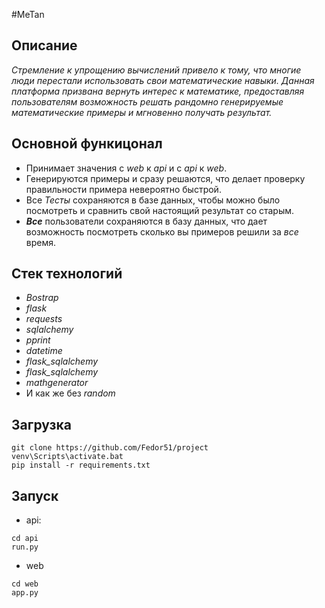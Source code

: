#MeTan

## Описание


_Стремление к упрощению вычислений привело к тому, что многие люди 
перестали использовать свои математические навыки. Данная платформа 
призвана вернуть интерес к математике, предоставляя пользователям 
возможность решать рандомно генерируемые математические примеры и 
мгновенно получать результат._


## Основной функицонал


* Принимает значения с *web* к *api* и c *api* к *web*.
* Генерируются примеры и сразу решаются, что делает проверку правильности примера невероятно быстрой.
* Все *Тесты* сохраняются в базе данных, чтобы можно было посмотреть и сравнить свой настоящий результат со старым.
* ***Все*** пользователи сохраняются в базу данных, что дает возможность посмотреть сколько вы примеров решили за *все* время.


## Стек технологий


* _Bostrap_
* _flask_
* _requests_
* _sqlalchemy_
* _pprint_
* _datetime_
* _flask\_sqlalchemy_
* _flask\_sqlalchemy_
* _mathgenerator_
* И как же без _random_


## Загрузка
```
git clone https://github.com/Fedor51/project
venv\Scripts\activate.bat
pip install -r requirements.txt 
```
## Запуск
* api:
```
cd api
run.py
```
* web
```
cd web
app.py
```
